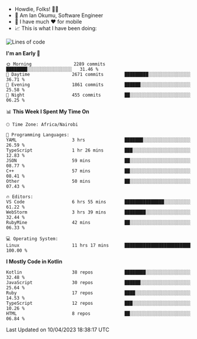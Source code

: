 
* Howdie, Folks! 👋🤓
* 🤪 Am Ian Okumu, Software Engineer
* 📱 I have much ❤️ for mobile
* 📈 This is what I have been doing:
  
<!-- <a href="https://otsembo.github.io/OtsemboPortfolio/" style="margin-right:.5%; margin-top=.5%;">
  <img align="center" src="https://github-readme-stats.vercel.app/api/top-langs/?username=otsembo&layout=compact" />
</a> -->

<!--START_SECTION:waka-->
![Lines of code](https://img.shields.io/badge/From%20Hello%20World%20I%27ve%20Written-5.9%20million%20lines%20of%20code-blue)

**I'm an Early 🐤** 

```text
🌞 Morning                2289 commits        ████████░░░░░░░░░░░░░░░░░   31.46 % 
🌆 Daytime                2671 commits        █████████░░░░░░░░░░░░░░░░   36.71 % 
🌃 Evening                1861 commits        ██████░░░░░░░░░░░░░░░░░░░   25.58 % 
🌙 Night                  455 commits         ██░░░░░░░░░░░░░░░░░░░░░░░   06.25 % 
```


📊 **This Week I Spent My Time On** 

```text
🕑︎ Time Zone: Africa/Nairobi

💬 Programming Languages: 
YAML                     3 hrs               ███████░░░░░░░░░░░░░░░░░░   26.59 % 
TypeScript               1 hr 26 mins        ███░░░░░░░░░░░░░░░░░░░░░░   12.83 % 
JSON                     59 mins             ██░░░░░░░░░░░░░░░░░░░░░░░   08.77 % 
C++                      57 mins             ██░░░░░░░░░░░░░░░░░░░░░░░   08.41 % 
Other                    50 mins             ██░░░░░░░░░░░░░░░░░░░░░░░   07.43 % 

🔥 Editors: 
VS Code                  6 hrs 55 mins       ███████████████░░░░░░░░░░   61.22 % 
WebStorm                 3 hrs 39 mins       ████████░░░░░░░░░░░░░░░░░   32.44 % 
RubyMine                 42 mins             ██░░░░░░░░░░░░░░░░░░░░░░░   06.33 % 

💻 Operating System: 
Linux                    11 hrs 17 mins      █████████████████████████   100.00 % 
```

**I Mostly Code in Kotlin** 

```text
Kotlin                   38 repos            ████████░░░░░░░░░░░░░░░░░   32.48 % 
JavaScript               30 repos            ██████░░░░░░░░░░░░░░░░░░░   25.64 % 
Ruby                     17 repos            ████░░░░░░░░░░░░░░░░░░░░░   14.53 % 
TypeScript               12 repos            ███░░░░░░░░░░░░░░░░░░░░░░   10.26 % 
HTML                     8 repos             ██░░░░░░░░░░░░░░░░░░░░░░░   06.84 % 
```




 Last Updated on 10/04/2023 18:38:17 UTC
<!--END_SECTION:waka-->

<br />
<br />
<br />
<br />
<br />
  
  </div>
<!---
otsembo/otsembo is a ✨ special ✨ repository because its `README.md` (this file) appears on your GitHub profile.
You can click the Preview link to take a look at your changes.
--->
